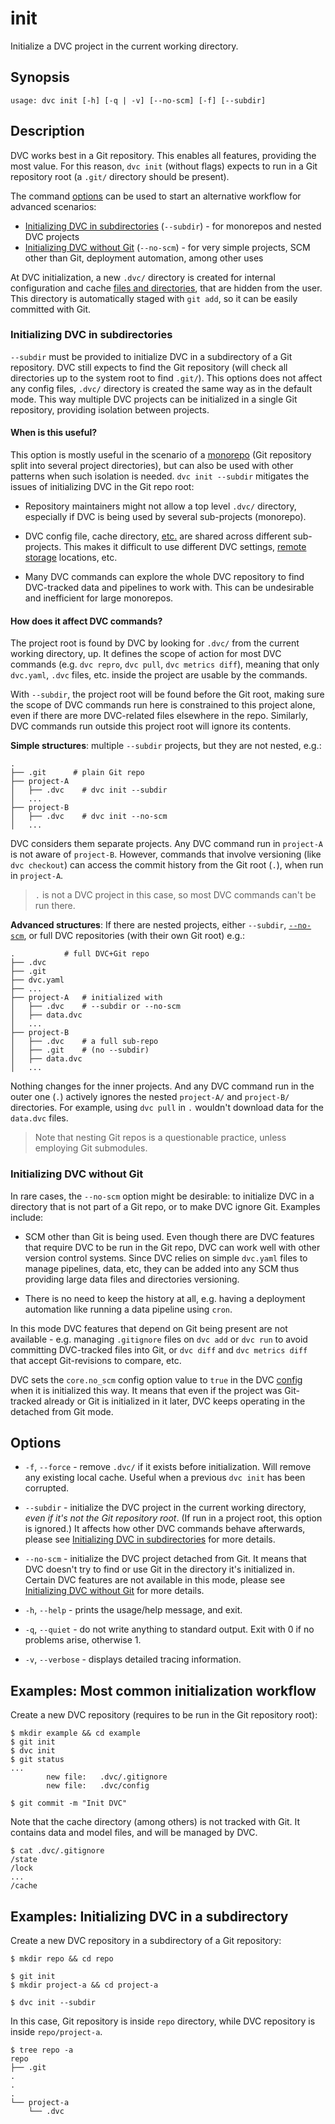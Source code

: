 # init

Initialize a <abbr>DVC project</abbr> in the current working directory.

## Synopsis

```usage
usage: dvc init [-h] [-q | -v] [--no-scm] [-f] [--subdir]
```

## Description

DVC works best in a Git repository. This enables all features, providing the
most value. For this reason, `dvc init` (without flags) expects to run in a Git
repository root (a `.git/` directory should be present).

The command [options](#options) can be used to start an alternative workflow for
advanced scenarios:

- [Initializing DVC in subdirectories](#initializing-dvc-in-subdirectories)
  (`--subdir`) - for monorepos and nested <abbr>DVC projects</abbr>
- [Initializing DVC without Git](#initializing-dvc-without-git) (`--no-scm`) -
  for very simple projects, SCM other than Git, deployment automation, among
  other uses

At DVC initialization, a new `.dvc/` directory is created for internal
configuration and <abbr>cache</abbr>
[files and directories](/doc/user-guide/dvc-files-and-directories#internal-directories-and-files),
that are hidden from the user. This directory is automatically staged with
`git add`, so it can be easily committed with Git.

### Initializing DVC in subdirectories

`--subdir` must be provided to initialize DVC in a subdirectory of a Git
repository. DVC still expects to find the Git repository (will check all
directories up to the system root to find `.git/`). This options does not affect
any config files, `.dvc/` directory is created the same way as in the default
mode. This way multiple <abbr>DVC projects</abbr> can be initialized in a single
Git repository, providing isolation between projects.

#### When is this useful?

This option is mostly useful in the scenario of a
[monorepo](https://en.wikipedia.org/wiki/Monorepo) (Git repository split into
several project directories), but can also be used with other patterns when such
isolation is needed. `dvc init --subdir` mitigates the issues of initializing
DVC in the Git repo root:

- Repository maintainers might not allow a top level `.dvc/` directory,
  especially if DVC is being used by several sub-projects (monorepo).

- DVC config file, cache directory,
  [etc.](/doc/user-guide/dvc-files-and-directories) are shared across different
  sub-projects. This makes it difficult to use different DVC settings,
  [remote storage](/doc/command-reference/remote) locations, etc.

- Many DVC commands can explore the whole <abbr>DVC repository</abbr> to find
  DVC-tracked data and pipelines to work with. This can be undesirable and
  inefficient for large monorepos.

#### How does it affect DVC commands?

The <abbr>project</abbr> root is found by DVC by looking for `.dvc/` from the
current working directory, up. It defines the scope of action for most DVC
commands (e.g. `dvc repro`, `dvc pull`, `dvc metrics diff`), meaning that only
`dvc.yaml`, `.dvc` files, etc. inside the project are usable by the commands.

With `--subdir`, the project root will be found before the Git root, making sure
the scope of DVC commands run here is constrained to this project alone, even if
there are more DVC-related files elsewhere in the repo. Similarly, DVC commands
run outside this project root will ignore its contents.

**Simple structures**: multiple `--subdir` projects, but they are not nested,
e.g.:

```dvc
.
├── .git      # plain Git repo
├── project-A
│   ├── .dvc    # dvc init --subdir
│   ...
├── project-B
│   ├── .dvc    # dvc init --no-scm
│   ...
```

DVC considers them separate projects. Any DVC command run in `project-A` is not
aware of `project-B`. However, commands that involve versioning (like
`dvc checkout`) can access the commit history from the Git root (`.`), when run
in `project-A`.

> `.` is not a DVC project in this case, so most DVC commands can't be run
> there.

**Advanced structures**: If there are nested projects, either `--subdir`,
[`--no-scm`](#initializing-dvc-without-git), or full <abbr>DVC
repositories</abbr> (with their own Git root) e.g.:

```dvc
.           # full DVC+Git repo
├── .dvc
├── .git
├── dvc.yaml
├── ...
├── project-A   # initialized with
│   ├── .dvc    # --subdir or --no-scm
│   ├── data.dvc
│   ...
├── project-B
│   ├── .dvc    # a full sub-repo
│   ├── .git    # (no --subdir)
│   ├── data.dvc
│   ...
```

Nothing changes for the inner projects. And any DVC command run in the outer one
(`.`) actively ignores the nested `project-A/` and `project-B/` directories. For
example, using `dvc pull` in `.` wouldn't download data for the `data.dvc`
files.

> Note that nesting Git repos is a questionable practice, unless employing Git
> submodules.

### Initializing DVC without Git

In rare cases, the `--no-scm` option might be desirable: to initialize DVC in a
directory that is not part of a Git repo, or to make DVC ignore Git. Examples
include:

- SCM other than Git is being used. Even though there are DVC features that
  require DVC to be run in the Git repo, DVC can work well with other version
  control systems. Since DVC relies on simple `dvc.yaml` files to manage
  <abbr>pipelines</abbr>, data, etc, they can be added into any SCM thus
  providing large data files and directories versioning.

- There is no need to keep the history at all, e.g. having a deployment
  automation like running a data pipeline using `cron`.

In this mode DVC features that depend on Git being present are not available -
e.g. managing `.gitignore` files on `dvc add` or `dvc run` to avoid committing
DVC-tracked files into Git, or `dvc diff` and `dvc metrics diff` that accept
Git-revisions to compare, etc.

DVC sets the `core.no_scm` config option value to `true` in the DVC
[config](/doc/command-reference/config) when it is initialized this way. It
means that even if the project was Git-tracked already or Git is initialized in
it later, DVC keeps operating in the detached from Git mode.

## Options

- `-f`, `--force` - remove `.dvc/` if it exists before initialization. Will
  remove any existing local cache. Useful when a previous `dvc init` has been
  corrupted.

- `--subdir` - initialize the DVC project in the current working directory,
  _even if it's not the Git repository root_. (If run in a project root, this
  option is ignored.) It affects how other DVC commands behave afterwards,
  please see
  [Initializing DVC in subdirectories](#initializing-dvc-in-subdirectories) for
  more details.

- `--no-scm` - initialize the DVC project detached from Git. It means that DVC
  doesn't try to find or use Git in the directory it's initialized in. Certain
  DVC features are not available in this mode, please see
  [Initializing DVC without Git](#initializing-dvc-without-git) for more
  details.

- `-h`, `--help` - prints the usage/help message, and exit.

- `-q`, `--quiet` - do not write anything to standard output. Exit with 0 if no
  problems arise, otherwise 1.

- `-v`, `--verbose` - displays detailed tracing information.

## Examples: Most common initialization workflow

Create a new <abbr>DVC repository</abbr> (requires to be run in the Git
repository root):

```dvc
$ mkdir example && cd example
$ git init
$ dvc init
$ git status
...
        new file:   .dvc/.gitignore
        new file:   .dvc/config

$ git commit -m "Init DVC"
```

Note that the <abbr>cache</abbr> directory (among others) is not tracked with
Git. It contains data and model files, and will be managed by DVC.

```dvc
$ cat .dvc/.gitignore
/state
/lock
...
/cache
```

## Examples: Initializing DVC in a subdirectory

Create a new <abbr>DVC repository</abbr> in a subdirectory of a Git repository:

```dvc
$ mkdir repo && cd repo

$ git init
$ mkdir project-a && cd project-a

$ dvc init --subdir
```

In this case, Git repository is inside `repo` directory, while <abbr>DVC
repository</abbr> is inside `repo/project-a`.

```dvc
$ tree repo -a
repo
├── .git
.
.
.
└── project-a
    └── .dvc
```
